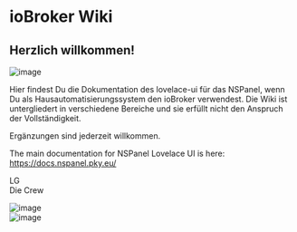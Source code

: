 # ioBroker Wiki
## Herzlich willkommen!

![image](https://user-images.githubusercontent.com/102996011/191578340-e7ee378c-5da2-45c3-8cdd-3b047f65adf0.png)

Hier findest Du die Dokumentation des lovelace-ui für das NSPanel, wenn Du als Hausautomatisierungssystem den ioBroker verwendest.
Die Wiki ist untergliedert in verschiedene Bereiche und sie erfüllt nicht den Anspruch der Vollständigkeit.

Ergänzungen sind jederzeit willkommen.


The main documentation for NSPanel Lovelace UI is here: https://docs.nspanel.pky.eu/

LG  
Die Crew

![image](https://user-images.githubusercontent.com/102996011/191578765-fca188e1-6b16-4a8f-8e10-63224d2145c2.png)  
![image](https://user-images.githubusercontent.com/102996011/194638770-27504622-52a2-49cf-a738-f8408312070e.png)



